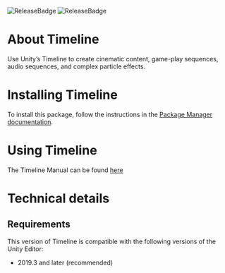 ![ReleaseBadge](https://badges.cds.internal.unity3d.com/packages/com.nd.timeline/release-badge.svg)
![ReleaseBadge](https://badges.cds.internal.unity3d.com/packages/com.nd.timeline/candidates-badge.svg)

# About Timeline

Use Unity’s Timeline to create cinematic content, game-play sequences, audio sequences, and complex particle effects.

# Installing Timeline

To install this package, follow the instructions in the [Package Manager documentation](https://docs.unity3d.com/Packages/com.unity.package-manager-ui@latest/index.html).

# Using Timeline

The Timeline Manual can be found [here](http://docs.hq.unity3d.com/2018.1/Documentation/Manual/TimelineSection.html)

# Technical details
## Requirements

This version of Timeline is compatible with the following versions of the Unity Editor:

* 2019.3 and later (recommended)

